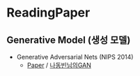 # ReadingPaper

## Generative Model (생성 모델)

  * Generative Adversarial Nets (NIPS 2014)
     * [Paper](https://arxiv.org/abs/1406.2661) / [나동빈님의GAN](https://github.com/Jung0Jin/ReadingPaper/blob/main/%EB%82%98%EB%8F%99%EB%B9%88%EB%8B%98%EC%9D%98GAN.md)
